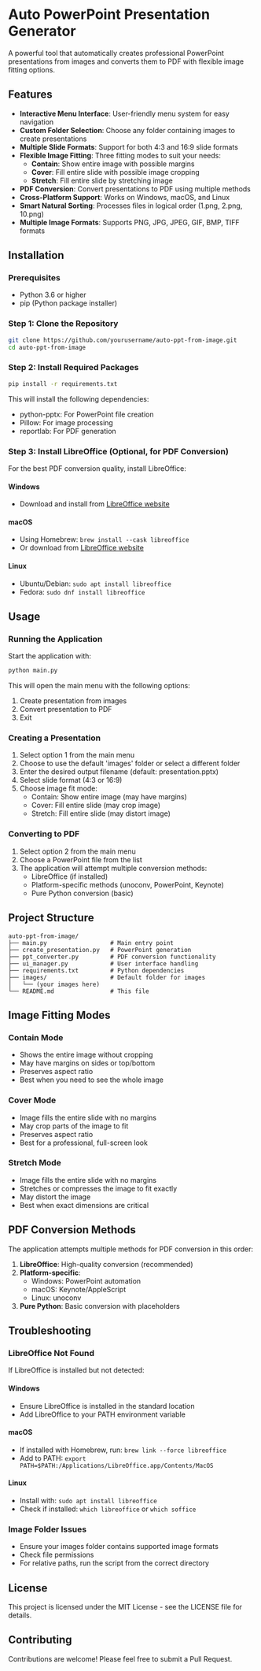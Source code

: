 # Auto PowerPoint Presentation Generator

A powerful tool that automatically creates professional PowerPoint presentations from images and converts them to PDF with flexible image fitting options.

## Features

- **Interactive Menu Interface**: User-friendly menu system for easy navigation
- **Custom Folder Selection**: Choose any folder containing images to create presentations
- **Multiple Slide Formats**: Support for both 4:3 and 16:9 slide formats
- **Flexible Image Fitting**: Three fitting modes to suit your needs:
  - **Contain**: Show entire image with possible margins
  - **Cover**: Fill entire slide with possible image cropping
  - **Stretch**: Fill entire slide by stretching image
- **PDF Conversion**: Convert presentations to PDF using multiple methods
- **Cross-Platform Support**: Works on Windows, macOS, and Linux
- **Smart Natural Sorting**: Processes files in logical order (1.png, 2.png, 10.png)
- **Multiple Image Formats**: Supports PNG, JPG, JPEG, GIF, BMP, TIFF formats

## Installation

### Prerequisites

- Python 3.6 or higher
- pip (Python package installer)

### Step 1: Clone the Repository

```bash
git clone https://github.com/yourusername/auto-ppt-from-image.git
cd auto-ppt-from-image
```

### Step 2: Install Required Packages

```bash
pip install -r requirements.txt
```

This will install the following dependencies:
- python-pptx: For PowerPoint file creation
- Pillow: For image processing
- reportlab: For PDF generation

### Step 3: Install LibreOffice (Optional, for PDF Conversion)

For the best PDF conversion quality, install LibreOffice:

#### Windows
- Download and install from [LibreOffice website](https://www.libreoffice.org/download/download/)

#### macOS
- Using Homebrew: `brew install --cask libreoffice`
- Or download from [LibreOffice website](https://www.libreoffice.org/download/download/)

#### Linux
- Ubuntu/Debian: `sudo apt install libreoffice`
- Fedora: `sudo dnf install libreoffice`

## Usage

### Running the Application

Start the application with:

```bash
python main.py
```

This will open the main menu with the following options:
1. Create presentation from images
2. Convert presentation to PDF
3. Exit

### Creating a Presentation

1. Select option 1 from the main menu
2. Choose to use the default 'images' folder or select a different folder
3. Enter the desired output filename (default: presentation.pptx)
4. Select slide format (4:3 or 16:9)
5. Choose image fit mode:
   - Contain: Show entire image (may have margins)
   - Cover: Fill entire slide (may crop image)
   - Stretch: Fill entire slide (may distort image)

### Converting to PDF

1. Select option 2 from the main menu
2. Choose a PowerPoint file from the list
3. The application will attempt multiple conversion methods:
   - LibreOffice (if installed)
   - Platform-specific methods (unoconv, PowerPoint, Keynote)
   - Pure Python conversion (basic)

## Project Structure

```
auto-ppt-from-image/
├── main.py                  # Main entry point
├── create_presentation.py   # PowerPoint generation
├── ppt_converter.py         # PDF conversion functionality
├── ui_manager.py            # User interface handling
├── requirements.txt         # Python dependencies
├── images/                  # Default folder for images
│   └── (your images here)
└── README.md                # This file
```

## Image Fitting Modes

### Contain Mode
- Shows the entire image without cropping
- May have margins on sides or top/bottom
- Preserves aspect ratio
- Best when you need to see the whole image

### Cover Mode
- Image fills the entire slide with no margins
- May crop parts of the image to fit
- Preserves aspect ratio
- Best for a professional, full-screen look

### Stretch Mode
- Image fills the entire slide with no margins
- Stretches or compresses the image to fit exactly
- May distort the image
- Best when exact dimensions are critical

## PDF Conversion Methods

The application attempts multiple methods for PDF conversion in this order:

1. **LibreOffice**: High-quality conversion (recommended)
2. **Platform-specific**: 
   - Windows: PowerPoint automation
   - macOS: Keynote/AppleScript
   - Linux: unoconv
3. **Pure Python**: Basic conversion with placeholders

## Troubleshooting

### LibreOffice Not Found

If LibreOffice is installed but not detected:

#### Windows
- Ensure LibreOffice is installed in the standard location
- Add LibreOffice to your PATH environment variable

#### macOS
- If installed with Homebrew, run: `brew link --force libreoffice`
- Add to PATH: `export PATH=$PATH:/Applications/LibreOffice.app/Contents/MacOS`

#### Linux
- Install with: `sudo apt install libreoffice`
- Check if installed: `which libreoffice` or `which soffice`

### Image Folder Issues

- Ensure your images folder contains supported image formats
- Check file permissions
- For relative paths, run the script from the correct directory

## License

This project is licensed under the MIT License - see the LICENSE file for details.

## Contributing

Contributions are welcome! Please feel free to submit a Pull Request. 